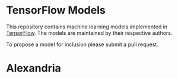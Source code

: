 # TensorFlow Models

This repository contains machine learning models implemented in
[TensorFlow](https://tensorflow.org). The models are maintained by their
respective authors.

To propose a model for inclusion please submit a pull request.
# Alexandria
